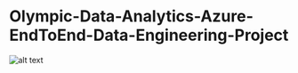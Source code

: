 # Olympic-Data-Analytics-Azure-EndToEnd-Data-Engineering-Project

![alt text]([https://user-images.githubusercontent.com/83397235/225597700-d37b385a-a097-4803-920d-03886f43dad8.png](https://github.com/Mustafa-AlHunaiti/Olympic-Data-Analytics-Azure-EndToEnd-Data-Engineering-Project/blob/main/Architecture.png)https://github.com/Mustafa-AlHunaiti/Olympic-Data-Analytics-Azure-EndToEnd-Data-Engineering-Project/blob/main/Architecture.png?raw=true)
